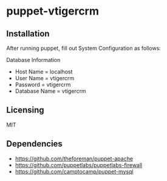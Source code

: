 # puppet-vtigercrm

## Installation

After running puppet, fill out System Configuration as follows:

Database Information
* Host Name = localhost
* User Name = vtigercrm<version>
* Password = vtigercrm<version>
* Database Name = vtigercrm<version>

## Licensing

MIT

## Dependencies

* https://github.com/theforeman/puppet-apache
* https://github.com/puppetlabs/puppetlabs-firewall
* https://github.com/camptocamp/puppet-mysql
